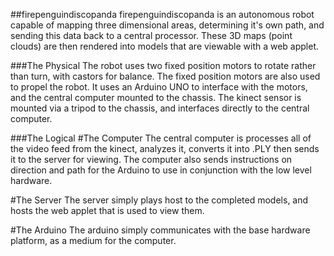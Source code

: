 ##firepenguindiscopanda
firepenguindiscopanda is an autonomous robot capable of mapping three dimensional areas, determining it's own path, and
sending this data back to a central processor. These 3D maps (point clouds) are then rendered into models that are viewable
with a web applet.

###The Physical
The robot uses two fixed position motors to rotate rather than turn, with castors for balance. The fixed position motors are 
also used to propel the robot. It uses an Arduino UNO to interface with the motors, and the central computer mounted to the
chassis. The kinect sensor is mounted via a tripod to the chassis, and interfaces directly to the central computer.

###The Logical
#The Computer
The central computer is processes all of the video feed from the kinect, analyzes it, converts it into .PLY then sends it to the
server for viewing. The computer also sends instructions on direction and path for the Arduino to use in conjunction with the
low level hardware.

#The Server
The server simply plays host to the completed models, and hosts the web applet that is used to view them.

#The Arduino
The arduino simply communicates with the base hardware platform, as a medium for the computer.